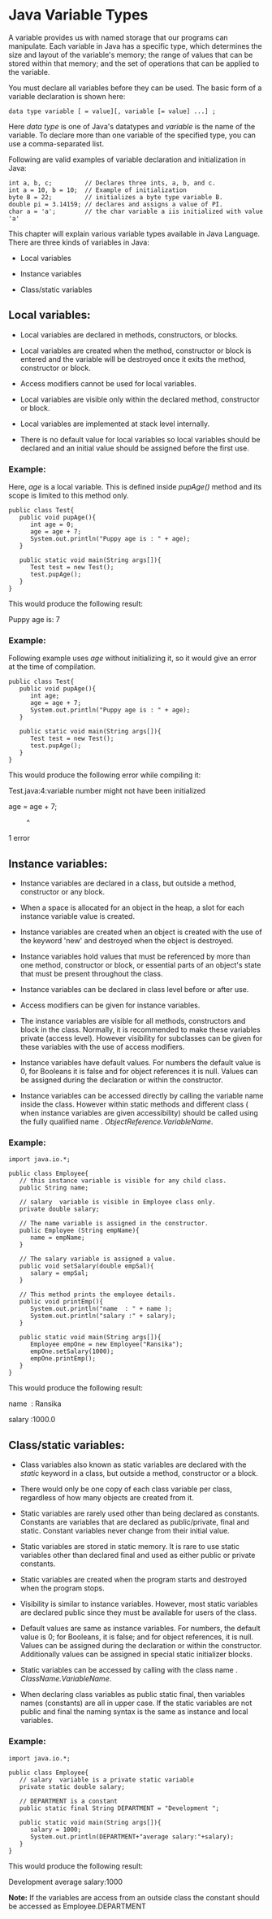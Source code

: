 **Java Variable Types**
=======================

A variable provides us with named storage that our programs can manipulate. Each
variable in Java has a specific type, which determines the size and layout of
the variable's memory; the range of values that can be stored within that
memory; and the set of operations that can be applied to the variable.

You must declare all variables before they can be used. The basic form of a
variable declaration is shown here:

~~~~~~~~~~~~~~~~~~~~~~~~~~~~~~~~~~~~~~~~~~~~~~~~~~~~~~~~~~~~~~~~~~~~~~~~~~~~~~~~
data type variable [ = value][, variable [= value] ...] ;
~~~~~~~~~~~~~~~~~~~~~~~~~~~~~~~~~~~~~~~~~~~~~~~~~~~~~~~~~~~~~~~~~~~~~~~~~~~~~~~~

Here *data type* is one of Java's datatypes and *variable* is the name of the
variable. To declare more than one variable of the specified type, you can use a
comma-separated list.

Following are valid examples of variable declaration and initialization in Java:

~~~~~~~~~~~~~~~~~~~~~~~~~~~~~~~~~~~~~~~~~~~~~~~~~~~~~~~~~~~~~~~~~~~~~~~~~~~~~~~~
int a, b, c;         // Declares three ints, a, b, and c.
int a = 10, b = 10;  // Example of initialization
byte B = 22;         // initializes a byte type variable B.
double pi = 3.14159; // declares and assigns a value of PI.
char a = 'a';        // the char variable a iis initialized with value 'a'
~~~~~~~~~~~~~~~~~~~~~~~~~~~~~~~~~~~~~~~~~~~~~~~~~~~~~~~~~~~~~~~~~~~~~~~~~~~~~~~~

This chapter will explain various variable types available in Java Language.
There are three kinds of variables in Java:

-   Local variables

-   Instance variables

-   Class/static variables

**Local variables:**
--------------------

-   Local variables are declared in methods, constructors, or blocks.

-   Local variables are created when the method, constructor or block is entered
    and the variable will be destroyed once it exits the method, constructor or
    block.

-   Access modifiers cannot be used for local variables.

-   Local variables are visible only within the declared method, constructor or
    block.

-   Local variables are implemented at stack level internally.

-   There is no default value for local variables so local variables should be
    declared and an initial value should be assigned before the first use.

### **Example:**

Here, *age* is a local variable. This is defined inside *pupAge()* method and
its scope is limited to this method only.

~~~~~~~~~~~~~~~~~~~~~~~~~~~~~~~~~~~~~~~~~~~~~~~~~~~~~~~~~~~~~~~~~~~~~~~~~~~~~~~~
public class Test{
   public void pupAge(){
      int age = 0;
      age = age + 7;
      System.out.println("Puppy age is : " + age);
   }
  
   public static void main(String args[]){
      Test test = new Test();
      test.pupAge();
   }
}
~~~~~~~~~~~~~~~~~~~~~~~~~~~~~~~~~~~~~~~~~~~~~~~~~~~~~~~~~~~~~~~~~~~~~~~~~~~~~~~~

This would produce the following result:

Puppy age is: 7

### **Example:**

Following example uses *age* without initializing it, so it would give an error
at the time of compilation.

~~~~~~~~~~~~~~~~~~~~~~~~~~~~~~~~~~~~~~~~~~~~~~~~~~~~~~~~~~~~~~~~~~~~~~~~~~~~~~~~
public class Test{
   public void pupAge(){
      int age;
      age = age + 7;
      System.out.println("Puppy age is : " + age);
   }
  
   public static void main(String args[]){
      Test test = new Test();
      test.pupAge();
   }
}
~~~~~~~~~~~~~~~~~~~~~~~~~~~~~~~~~~~~~~~~~~~~~~~~~~~~~~~~~~~~~~~~~~~~~~~~~~~~~~~~

This would produce the following error while compiling it:

Test.java:4:variable number might not have been initialized

age = age + 7;

         \^

1 error

**Instance variables:**
-----------------------

-   Instance variables are declared in a class, but outside a method,
    constructor or any block.

-   When a space is allocated for an object in the heap, a slot for each
    instance variable value is created.

-   Instance variables are created when an object is created with the use of the
    keyword 'new' and destroyed when the object is destroyed.

-   Instance variables hold values that must be referenced by more than one
    method, constructor or block, or essential parts of an object's state that
    must be present throughout the class.

-   Instance variables can be declared in class level before or after use.

-   Access modifiers can be given for instance variables.

-   The instance variables are visible for all methods, constructors and block
    in the class. Normally, it is recommended to make these variables private
    (access level). However visibility for subclasses can be given for these
    variables with the use of access modifiers.

-   Instance variables have default values. For numbers the default value is 0,
    for Booleans it is false and for object references it is null. Values can be
    assigned during the declaration or within the constructor.

-   Instance variables can be accessed directly by calling the variable name
    inside the class. However within static methods and different class ( when
    instance variables are given accessibility) should be called using the fully
    qualified name . *ObjectReference.VariableName*.

### **Example:**

~~~~~~~~~~~~~~~~~~~~~~~~~~~~~~~~~~~~~~~~~~~~~~~~~~~~~~~~~~~~~~~~~~~~~~~~~~~~~~~~
import java.io.*;
 
public class Employee{
   // this instance variable is visible for any child class.
   public String name;
  
   // salary  variable is visible in Employee class only.
   private double salary;
  
   // The name variable is assigned in the constructor.
   public Employee (String empName){
      name = empName;
   }
 
   // The salary variable is assigned a value.
   public void setSalary(double empSal){
      salary = empSal;
   }
  
   // This method prints the employee details.
   public void printEmp(){
      System.out.println("name  : " + name );
      System.out.println("salary :" + salary);
   }
 
   public static void main(String args[]){
      Employee empOne = new Employee("Ransika");
      empOne.setSalary(1000);
      empOne.printEmp();
   }
}
~~~~~~~~~~~~~~~~~~~~~~~~~~~~~~~~~~~~~~~~~~~~~~~~~~~~~~~~~~~~~~~~~~~~~~~~~~~~~~~~

This would produce the following result:

name  : Ransika

salary :1000.0

**Class/static variables:**
---------------------------

-   Class variables also known as static variables are declared with the
    *static* keyword in a class, but outside a method, constructor or a block.

-   There would only be one copy of each class variable per class, regardless of
    how many objects are created from it.

-   Static variables are rarely used other than being declared as constants.
    Constants are variables that are declared as public/private, final and
    static. Constant variables never change from their initial value.

-   Static variables are stored in static memory. It is rare to use static
    variables other than declared final and used as either public or private
    constants.

-   Static variables are created when the program starts and destroyed when the
    program stops.

-   Visibility is similar to instance variables. However, most static variables
    are declared public since they must be available for users of the class.

-   Default values are same as instance variables. For numbers, the default
    value is 0; for Booleans, it is false; and for object references, it is
    null. Values can be assigned during the declaration or within the
    constructor. Additionally values can be assigned in special static
    initializer blocks.

-   Static variables can be accessed by calling with the class name .
    *ClassName.VariableName*.

-   When declaring class variables as public static final, then variables names
    (constants) are all in upper case. If the static variables are not public
    and final the naming syntax is the same as instance and local variables.

### **Example:**

~~~~~~~~~~~~~~~~~~~~~~~~~~~~~~~~~~~~~~~~~~~~~~~~~~~~~~~~~~~~~~~~~~~~~~~~~~~~~~~~
import java.io.*;
 
public class Employee{
   // salary  variable is a private static variable
   private static double salary;
 
   // DEPARTMENT is a constant
   public static final String DEPARTMENT = "Development ";
 
   public static void main(String args[]){
      salary = 1000;
      System.out.println(DEPARTMENT+"average salary:"+salary);
   }
}
~~~~~~~~~~~~~~~~~~~~~~~~~~~~~~~~~~~~~~~~~~~~~~~~~~~~~~~~~~~~~~~~~~~~~~~~~~~~~~~~

This would produce the following result:

Development average salary:1000

**Note:** If the variables are access from an outside class the constant should
be accessed as Employee.DEPARTMENT

 
